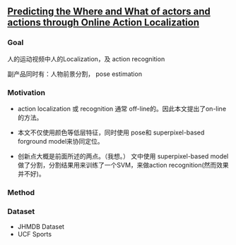 ## [Predicting the Where and What of actors and actions through Online Action Localization](http://crcv.ucf.edu/papers/cvpr2016/Soomro_CVPR2016.pdf)

### Goal

人的运动视频中人的Localization，及 action recognition

副产品同时有：人物前景分割， pose estimation 

### Motivation 


* action localization 或 recognition 通常 off-line的。因此本文提出了on-line 的方法。

* 本文不仅使用颜色等低层特征，同时使用 pose和 superpixel-based forground model来协同定位。

* 创新点大概是前面所述的两点。（我想。）
文中使用 superpixel-based model做了分割，分割结果用来训练了一个SVM，来做action recognition(然而效果并不好)。

### Method

### Dataset

* JHMDB Dataset
* UCF Sports





